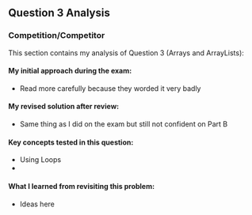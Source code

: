 ## Question 3 Analysis
### Competition/Competitor

This section contains my analysis of Question 3 (Arrays and ArrayLists):

#### My initial approach during the exam:
- Read more carefully because they worded it very badly
  
#### My revised solution after review:
- Same thing as I did on the exam but still not confident on Part B
  
#### Key concepts tested in this question:
- Using Loops
- 
  
#### What I learned from revisiting this problem:
- Ideas here
